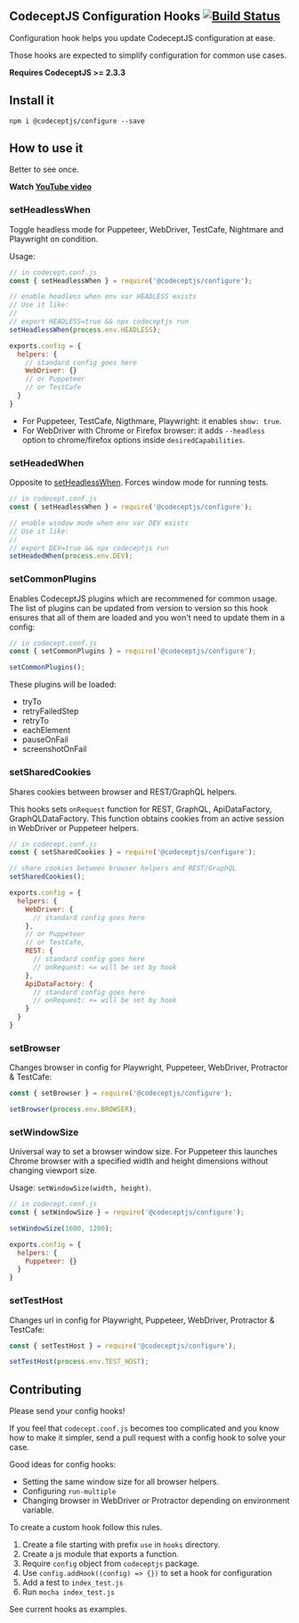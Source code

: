 ## CodeceptJS Configuration Hooks [![Build Status](https://travis-ci.org/codeceptjs/configure.svg?branch=master)](https://travis-ci.org/codeceptjs/configure)

Configuration hook helps you update CodeceptJS configuration at ease.

Those hooks are expected to simplify configuration for common use cases.

**Requires CodeceptJS >= 2.3.3**

## Install it

```
npm i @codeceptjs/configure --save
```

## How to use it

Better to see once.

**Watch [YouTube video](https://www.youtube.com/watch?v=onBnfo_rJa4)**

### setHeadlessWhen

Toggle headless mode for Puppeteer, WebDriver, TestCafe, Nightmare and Playwright on condition.

Usage:

```js
// in codecept.conf.js
const { setHeadlessWhen } = require('@codeceptjs/configure');

// enable headless when env var HEADLESS exists
// Use it like:
//
// export HEADLESS=true && npx codeceptjs run
setHeadlessWhen(process.env.HEADLESS); 

exports.config = {
  helpers: {
    // standard config goes here
    WebDriver: {} 
    // or Puppeteer
    // or TestCafe
  }
}
```

* For Puppeteer, TestCafe, Nigthmare, Playwright: it enables `show: true`.
* For WebDriver with Chrome or Firefox browser: it adds `--headless` option to chrome/firefox options inside `desiredCapabilities`.

### setHeadedWhen

Opposite to [setHeadlessWhen](#setHeadlessWhen). Forces window mode for running tests.

```js
// in codecept.conf.js
const { setHeadlessWhen } = require('@codeceptjs/configure');

// enable window mode when env var DEV exists
// Use it like:
//
// export DEV=true && npx codeceptjs run
setHeadedWhen(process.env.DEV); 
```
### setCommonPlugins

Enables CodeceptJS plugins which are recommened for common usage.
The list of plugins can be updated from version to version so this hook ensures that all of them are loaded and you won't need to update them in a config:

```js
// in codecept.conf.js
const { setCommonPlugins } = require('@codeceptjs/configure');

setCommonPlugins();
```

These plugins will be loaded:

* tryTo
* retryFailedStep
* retryTo
* eachElement
* pauseOnFail
* screenshotOnFail

### setSharedCookies

Shares cookies between browser and REST/GraphQL helpers.

This hooks sets `onRequest` function for REST, GraphQL, ApiDataFactory, GraphQLDataFactory.
This function obtains cookies from an active session in WebDriver or Puppeteer helpers.

```js
// in codecept.conf.js
const { setSharedCookies } = require('@codeceptjs/configure');

// share cookies between browser helpers and REST/GraphQL
setSharedCookies();

exports.config = {
  helpers: {
    WebDriver: {
      // standard config goes here      
    },
    // or Puppeteer
    // or TestCafe,
    REST: {
      // standard config goes here      
      // onRequest: <= will be set by hook
    },
    ApiDataFactory: {
      // standard config goes here
      // onRequest: <= will be set by hook
    }
  }
}

```

### setBrowser

Changes browser in config for Playwright, Puppeteer, WebDriver, Protractor & TestCafe:

```js
const { setBrowser } = require('@codeceptjs/configure');

setBrowser(process.env.BROWSER);
```

### setWindowSize

Universal way to set a browser window size. For Puppeteer this launches Chrome browser with a specified width and height dimensions without changing viewport size. 

Usage: `setWindowSize(width, height)`.

```js
// in codecept.conf.js
const { setWindowSize } = require('@codeceptjs/configure');

setWindowSize(1600, 1200);

exports.config = {
  helpers: {
    Puppeteer: {}
  }
}
```

### setTestHost

Changes url in config for Playwright, Puppeteer, WebDriver, Protractor & TestCafe:

```js
const { setTestHost } = require('@codeceptjs/configure');

setTestHost(process.env.TEST_HOST);
```

## Contributing

Please send your config hooks!

If you feel that `codecept.conf.js` becomes too complicated and you know how to make it simpler, 
send a pull request with a config hook to solve your case.

Good ideas for config hooks:

* Setting the same window size for all browser helpers.
* Configuring `run-multiple`
* Changing browser in WebDriver or Protractor depending on environment variable.

To create a custom hook follow this rules.

1. Create a file starting with prefix `use` in `hooks` directory.
2. Create a js module that exports a function.
3. Require `config` object from `codeceptjs` package.
4. Use `config.addHook((config) => {})` to set a hook for configuration
5. Add a test to `index_test.js`
6. Run `mocha index_test.js`

See current hooks as examples.

